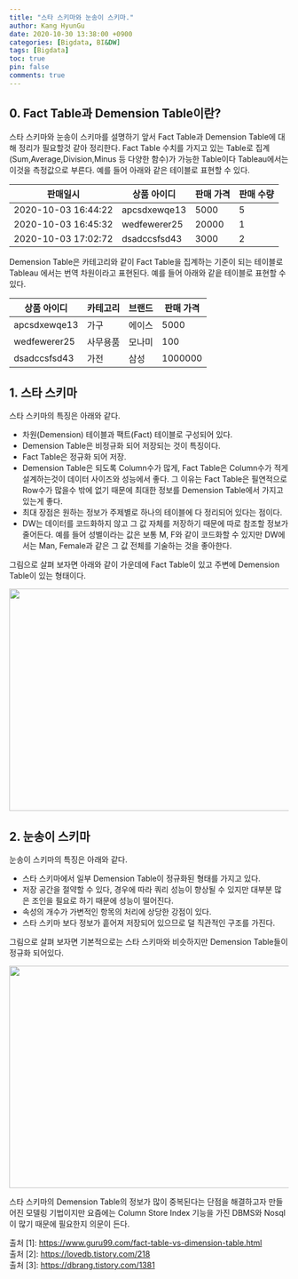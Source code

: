 ```yaml
---
title: "스타 스키마와 눈송이 스키마."
author: Kang HyunGu
date: 2020-10-30 13:38:00 +0900
categories: [Bigdata, BI&DW]
tags: [Bigdata]
toc: true
pin: false
comments: true
---
```


## 0. Fact Table과 Demension Table이란?
스타 스키마와 눈송이 스키마를 설명하기 앞서 Fact Table과 Demension Table에 대해 정리가 필요할것 같아 정리한다.
Fact Table 수치를 가지고 있는 Table로 집계(Sum,Average,Division,Minus 등 다양한 함수)가 가능한 Table이다 Tableau에서는 이것을 측정값으로 부른다.
예를 들어 아래와 같은 테이블로 표현할 수 있다.

|판매일시|상품 아이디|판매 가격| 판매 수량 |
|-------|-----------|---------|----------|
|2020-10-03 16:44:22|apcsdxewqe13|5000|5|
|2020-10-03 16:45:32|wedfewerer25|20000|1|
|2020-10-03 17:02:72|dsadccsfsd43|3000|2|

Demension Table은 카테고리와 같이 Fact Table을 집계하는 기준이 되는 테이블로 Tableau 에서는 번역 차원이라고 표현된다.
예를 들어 아래와 같읕 테이블로 표현할 수 있다.

|상품 아이디|카테고리|브랜드|판매 가격|
|-------|-----------|---------|----------|
|apcsdxewqe13|가구|에이스|5000|
|wedfewerer25|사무용품|모나미|100|
|dsadccsfsd43|가전|삼성|1000000|

## 1. 스타 스키마
스타 스키마의 특징은 아래와 같다.
- 차원(Demension) 테이블과 팩트(Fact) 테이블로 구성되어 있다.
- Demension Table은 비정규화 되어 저장되는 것이 특징이다.
- Fact Table은 정규화 되어 저장.
- Demension Table은 되도록 Column수가 많게, Fact Table은 Column수가 적게 설계하는것이 데이터 사이즈와 성능에서 좋다. 그 이유는 Fact Table은 필연적으로 Row수가 많을수 밖에 없기 때문에 최대한 정보를 Demension Table에서 가지고 있는게 좋다.
- 최대 장점은 원하는 정보가 주제별로 하나의 테이블에 다 정리되어 있다는 점이다.
- DW는 데이터를 코드화하지 않고 그 값 자체를 저장하기 때문에 따로 참조할 정보가 줄어든다.
예를 들어 성별이라는 값은 보통 M, F와 같이 코드화할 수 있지만 DW에서는 Man, Female과 같은 그 값 전체를 기술하는 것을 좋아한다.

그림으로 살펴 보자면 아래와 같이 가운데에 Fact Table이 있고 주변에 Demension Table이 있는 형태이다.

<p align="left"><img src="{{site.url}}/img/posts/2020-10-30-스타 스키마와 눈송이 스키마/star-schema.png" width="600" height="400"></p>

## 2. 눈송이 스키마
눈송이 스키마의 특징은 아래와 같다.
- 스타 스키마에서 일부 Demension Table이 정규화된 형태를 가지고 있다.
- 저장 공간을 절약할 수 있다, 경우에 따라 쿼리 성능이 향상될 수 있지만 대부분 많은 조인을 필요로 하기 때문에 성능이 떨어진다.
- 속성의 개수가 가변적인 항목의 처리에 상당한 강점이 있다.
- 스타 스키마 보다 정보가 흩어져 저장되어 있으므로 덜 직관적인 구조를 가진다.

그림으로 살펴 보자면 기본적으로는 스타 스키마와 비슷하지만 Demension Table들이 정규화 되어있다.

<p align="left"><img src="{{site.url}}/img/posts/2020-10-30-스타 스키마와 눈송이 스키마/snowflake-schema.png" width="600" height="400"></p>

스타 스키마의 Demension Table의 정보가 많이 중복된다는 단점을 해결하고자 만들어진 모델링 기법이지만 요즘에는 Column Store Index 기능을 가진 DBMS와 Nosql이 많기 때문에 필요한지 의문이 든다.

출처 [1]: https://www.guru99.com/fact-table-vs-dimension-table.html<br/>
출처 [2]: https://lovedb.tistory.com/218<br/>
출처 [3]: https://dbrang.tistory.com/1381<br/>

